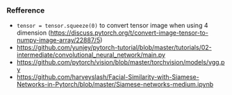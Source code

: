 ### Refference
- `tensor = tensor.squeeze(0)` to convert tensor image when using 4 dimension (https://discuss.pytorch.org/t/convert-image-tensor-to-numpy-image-array/22887/5)
- https://github.com/yunjey/pytorch-tutorial/blob/master/tutorials/02-intermediate/convolutional_neural_network/main.py
- https://github.com/pytorch/vision/blob/master/torchvision/models/vgg.py
- https://github.com/harveyslash/Facial-Similarity-with-Siamese-Networks-in-Pytorch/blob/master/Siamese-networks-medium.ipynb
